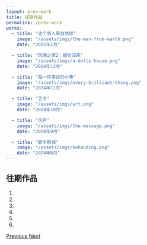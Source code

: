 ```yaml
---
layout: prev-work
title: 往期作品
permalink: /prev-work
works:
  - title: "这个男人来自地球"
    image: "/assets/imgs/the-man-from-earth.png"
    date: "2025年1月"

  - title: "玩偶之家2：娜拉归来"
    image: "/assets/imgs/a-dolls-house.png"
    date: "2024年12月"

  - title: "每一件美好的小事"
    image: "/assets/imgs/every-brilliant-thing.png"
    date: "2024年11月"

  - title: "艺术"
    image: "/assets/imgs/art.png"
    date: "2024年10月"

  - title: "风声"
    image: "/assets/imgs/the-message.png"
    date: "2024年9月"

  - title: "断手斯城"
    image: "/assets/imgs/behanding.png"
    date: "2024年8月"
---
```


<!-- Hero Banner Section -->
<section class="hero-banner">
  <div class="hero-overlay">
    <h1 class="hero-title">往期作品</h1>
  </div>
</section>

<!-- Main Content -->
<main class="prev-works-main">
  <div class="container">
    <div id="carousel-example-multi" class="carousel carousel-multi slide">
      <!-- Indicators -->
      <ol class="carousel-indicators">
        <li data-target="#carousel-example-multi" data-slide-to="0" class="active"></li>
        <li data-target="#carousel-example-multi" data-slide-to="1"></li>
        <li data-target="#carousel-example-multi" data-slide-to="2"></li>
        <li data-target="#carousel-example-multi" data-slide-to="3"></li>
        <li data-target="#carousel-example-multi" data-slide-to="4"></li>
        <li data-target="#carousel-example-multi" data-slide-to="5"></li>
      </ol>
      <!-- Controls -->
      <a class="left carousel-control" href="#carousel-example-multi" role="button" data-slide="prev">
        <span class="glyphicon glyphicon-chevron-left" aria-hidden="true"></span>
        <span class="sr-only">Previous</span>
      </a>
      <a class="right carousel-control" href="#carousel-example-multi" role="button" data-slide="next">
        <span class="glyphicon glyphicon-chevron-right" aria-hidden="true"></span>
        <span class="sr-only">Next</span>
      </a>
    </div>
  </div>
</main>
